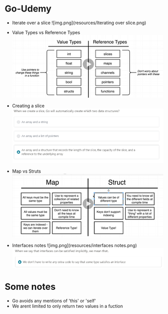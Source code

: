 # Go-Udemy
* Iterate over a slice
  ![img.png](resources/Iterating over slice.png)
  
* Value Types vs Reference Types
![img.png](resources/img.png)
  
* Creating a slice
![img_1.png](resources/img_1.png)
  
* Map vs Struts
![img.png](resources/mapVsStruts.png)
  
* Interfaces notes
  ![img.png](resources/interfaces notes.png)
  ![img.png](resources/interfacesImplicitly.png)
  
  




# Some notes
  * Go avoids any mentions of 'this' or 'self'
  * We arent limited to only return two values in a fuction

